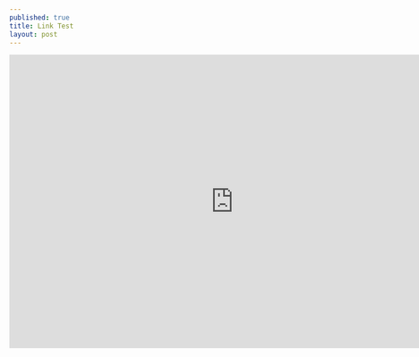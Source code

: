 ```yaml
---
published: true
title: Link Test
layout: post
---
```

<iframe width="800" height="525" frameborder="0" scrolling="no" src="https://plot.ly/~research.bazaar/3.embed"></iframe>